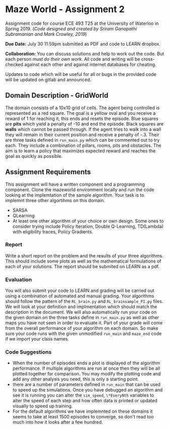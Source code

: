 # Maze World - Assignment 2
Assignment code for course ECE 493 T25 at the University of Waterloo in Spring 2019.
(*Code designed and created by Sriram Ganapathi Subramanian and Mark Crowley, 2019*)

**Due Date:** July 30 11:59pm submitted as PDF and code to LEARN dropbox.

**Collaboration:** You can discuss solutions and help to work out the code. But each person *must do their own work*. All code and writing will be cross-checked against each other and against internet databases for cheating. 

Updates to code which will be useful for all or bugs in the provided code will be updated on gitlab and announced.

## Domain Description - GridWorld
The domain consists of a 10x10 grid of cells. The agent being controlled is represented as a red square. The goal is a yellow oval and you receive a reward of 1 for reaching it, this ends and resets the episode.
Blue squares are **pits** which yield a penalty of -10 and end the episode. 
Black squares are **walls** which cannot be passed through. If the agent tries to walk into a wall they will remain in their current position and receive a penalty of -.3.
Their are three tasks defined in `run_main.py` which can be commented out to try each. They include a combination of pillars, rooms, pits and obstacles. The aim is to learn a policy that maximizes expected reward and reaches the goal as quickly as possible.


## Assignment Requirements

This assignment will have a written component and a programming component.
Clone the mazeworld environment locally and run the code looking at the implemtation of the sample algorithm.
Your task is to implemnt three other algortihms on this domain.
- SARSA
- QLearning
- At least one other algorithm of your choice or own design. Some ones to consider trying include Policy Iteration, Double Q-Learning, TD(Lambda) with eligibility traces, Policy Gradients.

### Report
Write a short report on the problem and the results of your three algorithms. This should include some plots as well as the mathematical formulations of each of your solutions. The report should be submited on LEARN as a pdf. 


### Evaluation
You will also submit your code to LEARN and grading will be carried out using a combination of automated and manual grading.
Your algorithms should follow the pattern of the `RL_brain.py` and `RL_brainsample_PI.py` files.
We will look at your definition and implmentation which should match the description in the document.
We will also automatically run your code on the given domain on the three tasks define in `run_main.py` as well as other maps you have not seen in order to evaluate it. 
Part of your grade will come from the overall performance of your algorithm on each domain.
So make sure your code runs with the given unmodified `run_main` and `maze_end` code if we import your class names.


### Code Suggestions
- When the number of episodes ends a plot is displayed of the algorithm performance. If multiple algorithms are run at once then they will be all plotted together for comparison. You may modify the plotting code and add any other analysis you need, this is only a starting point.
- there are a number of parameters defined in `run_main` that can be used to speed up the simulations. Once you have debugged an algorithm and see it is running you can alter the `sim_speed`, `\*EveryNth` variables to alter the speed of each step and how often data is printed or updated visually to speed up training. 
- For the default algorithms we have implemnted on these domains it seems to take at least 1500 episodes to converge, so don't read too much into how it looks after a few hundred.
